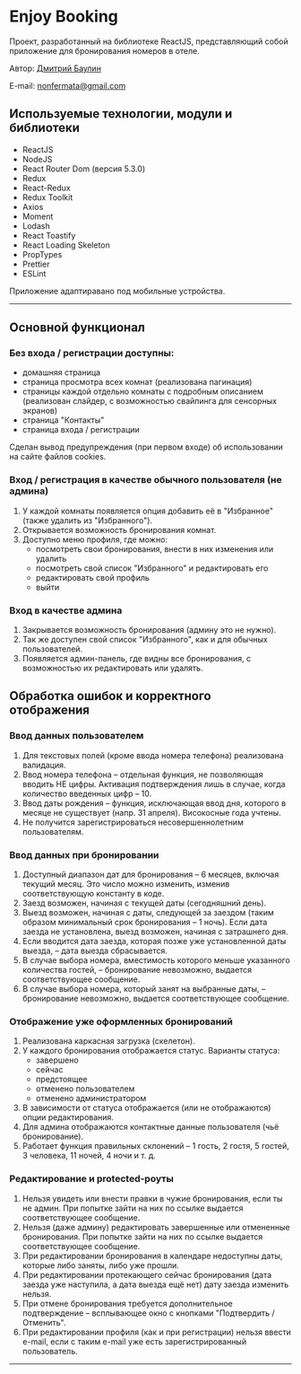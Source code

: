 # Enjoy Booking

Проект, разработанный на библиотеке ReactJS, представляющий собой приложение для бронирования номеров в отеле.

Автор: [Дмитрий Баулин](https://github.com/nonfermata)

E-mail: [nonfermata@gmail.com](mailto:nonfermata@gmail.com)

## Используемые технологии, модули и библиотеки

- ReactJS
- NodeJS
- React Router Dom (версия 5.3.0)
- Redux
- React-Redux
- Redux Toolkit
- Axios
- Moment
- Lodash
- React Toastify
- React Loading Skeleton
- PropTypes
- Prettier
- ESLint

Приложение адаптиравано под мобильные устройства.

---

## Основной функционал

### Без входа / регистрации доступны:

- домашняя страница
- страница просмотра всех комнат (реализована пагинация)
- страницы каждой отдельно комнаты с подробным описанием (реализован слайдер, с возможностью свайпинга для сенсорных экранов)
- страница "Контакты"
- страница входа / регистрации

Сделан вывод предупреждения (при первом входе) об использовании на сайте файлов cookies.

### Вход / регистрация в качестве обычного пользователя (не админа)

1. У каждой комнаты появляется опция добавить её в "Избранное" (также удалить из "Избранного").
2. Открывается возможность бронирования комнат.
3. Доступно меню профиля, где можно:
   - посмотреть свои бронирования, внести в них изменения или удалить
   - посмотреть свой список "Избранного" и редактировать его
   - редактировать свой профиль
   - выйти

### Вход в качестве админа

1. Закрывается возможность бронирования (админу это не нужно).
2. Так же доступен свой список "Избранного", как и для обычных пользователей.
3. Появляется админ-панель, где видны все бронирования, с возможностью их редактировать или удалять.

## Обработка ошибок и корректного отображения

### Ввод данных пользователем

1. Для текстовых полей (кроме ввода номера телефона) реализована валидация.
2. Ввод номера телефона – отдельная функция, не позволяющая вводить НЕ цифры. Активация подтверждения лишь в случае, когда количество введенных цифр – 10.
3. Ввод даты рождения – функция, исключающая ввод дня, которого в месяце не существует (напр. 31 апреля). Високосные года учтены.
4. Не получится зарегистрироваться несовершеннолетним пользователям.

### Ввод данных при бронировании

1. Доступный диапазон дат для бронирования – 6 месяцев, включая текущий месяц. Это число можно изменить, изменив соответствующую константу в коде.
2. Заезд возможен, начиная с текущей даты (сегодняшний день).
3. Выезд возможен, начиная с даты, следующей за заездом (таким образом минимальный срок бронирования – 1 ночь). Если дата заезда не установлена, выезд возможен, начиная с затрашнего дня.
4. Если вводится дата заезда, которая позже уже установленной даты выезда, – дата выезда сбрасывается.
5. В случае выбора номера, вместимость которого меньше указанного количества гостей, – бронирование невозможно, выдается соответствующее сообщение.
6. В случае выбора номера, который занят на выбранные даты, – бронирование невозможно, выдается соответствующее сообщение.

### Отображение уже оформленных бронирований

1. Реализована каркасная загрузка (скелетон).
2. У каждого бронирования отображается статус. Варианты статуса:
   - завершено
   - сейчас
   - предстоящее
   - отменено пользователем
   - отменено администратором
3. В зависимости от статуса отображается (или не отображаются) опции редактирования.
4. Для админа отображаются контактные данные пользователя (чьё бронирование).
5. Работает функция правильных склонений – 1 гость, 2 гостя, 5 гостей, 3 человека, 11 ночей, 4 ночи и т. д.

### Редактирование и protected-роуты

1. Нельзя увидеть или внести правки в чужие бронирования, если ты не админ. При попытке зайти на них по ссылке выдается соответствующее сообщение.
2. Нельзя (даже админу) редактировать завершенные или отмененные бронирования. При попытке зайти на них по ссылке выдается соответствующее сообщение.
3. При редактировании бронирования в календаре недоступны даты, которые либо заняты, либо уже прошли.
4. При редактировании протекающего сейчас бронирования (дата заезда уже наступила, а дата выезда ещё нет) дату заезда изменить нельзя.
5. При отмене бронирования требуется дополнительное подтверждение – всплывающее окно с кнопками "Подтвердить / Отменить".
6. При редактировании профиля (как и при регистрации) нельзя ввести e-mail, если с таким e-mail уже есть зарегистрированный пользователь.

---

